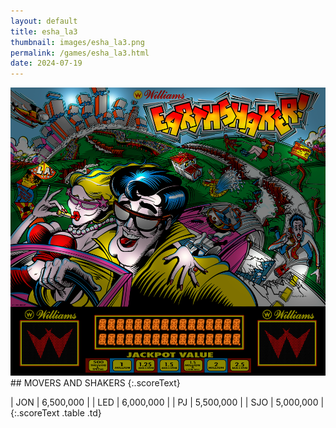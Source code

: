 ```yaml
---
layout: default
title: esha_la3
thumbnail: images/esha_la3.png
permalink: /games/esha_la3.html
date: 2024-07-19
---
```


<img src="../images/esha_la3.png" class="gameThumbnail img-fluid mx-auto align-middle">
## MOVERS AND SHAKERS
{:.scoreText}

| JON | 6,500,000 | 
| LED | 6,000,000 | 
| PJ | 5,500,000 | 
| SJO | 5,000,000 | 
{:.scoreText .table .td}
